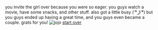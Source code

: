 you invite the girl over because you were so eager. you guys watch a movie, have some snacks, and other stuff. also got a little busy ( ͡° ͜ʖ ͡°)
but you guys ended up having a great time, and you guys even became a couple. grats for you! 
![jojo](https://i.pinimg.com/originals/b6/33/d5/b633d5e75b34f4c5234c254b7f48d009.jpg)
[start over](../home.md)